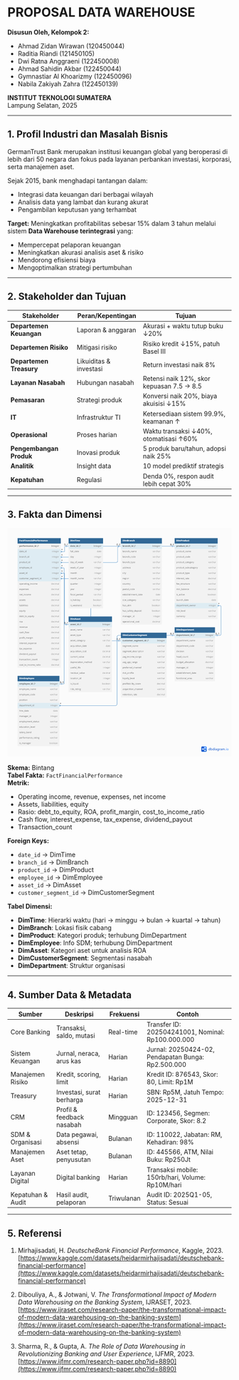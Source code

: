 # PROPOSAL DATA WAREHOUSE

**Disusun Oleh, Kelompok 2:**
- Ahmad Zidan Wirawan (120450044)  
- Raditia Riandi (121450105)  
- Dwi Ratna Anggraeni (122450008)  
- Ahmad Sahidin Akbar (122450044)  
- Gymnastiar Al Khoarizmy (122450096)  
- Nabila Zakiyah Zahra (122450139)  

**INSTITUT TEKNOLOGI SUMATERA**  
Lampung Selatan, 2025  

---

## 1. Profil Industri dan Masalah Bisnis

GermanTrust Bank merupakan institusi keuangan global yang beroperasi di lebih dari 50 negara dan fokus pada layanan perbankan investasi, korporasi, serta manajemen aset.

Sejak 2015, bank menghadapi tantangan dalam:
- Integrasi data keuangan dari berbagai wilayah
- Analisis data yang lambat dan kurang akurat
- Pengambilan keputusan yang terhambat

**Target:**
Meningkatkan profitabilitas sebesar 15% dalam 3 tahun melalui sistem **Data Warehouse terintegrasi** yang:
- Mempercepat pelaporan keuangan
- Meningkatkan akurasi analisis aset & risiko
- Mendorong efisiensi biaya
- Mengoptimalkan strategi pertumbuhan

---

## 2. Stakeholder dan Tujuan

| Stakeholder | Peran/Kepentingan | Tujuan |
|-------------|-------------------|--------|
| **Departemen Keuangan** | Laporan & anggaran | Akurasi + waktu tutup buku ↓20% |
| **Departemen Risiko** | Mitigasi risiko | Risiko kredit ↓15%, patuh Basel III |
| **Departemen Treasury** | Likuiditas & investasi | Return investasi naik 8% |
| **Layanan Nasabah** | Hubungan nasabah | Retensi naik 12%, skor kepuasan 7.5 → 8.5 |
| **Pemasaran** | Strategi produk | Konversi naik 20%, biaya akuisisi ↓15% |
| **IT** | Infrastruktur TI | Ketersediaan sistem 99.9%, keamanan ↑ |
| **Operasional** | Proses harian | Waktu transaksi ↓40%, otomatisasi ↑60% |
| **Pengembangan Produk** | Inovasi produk | 5 produk baru/tahun, adopsi naik 25% |
| **Analitik** | Insight data | 10 model prediktif strategis |
| **Kepatuhan** | Regulasi | Denda 0%, respon audit lebih cepat 30% |

---

## 3. Fakta dan Dimensi
<img src="Gambar/Tabel Fakta Dan Dimensi.png" alt="description of image">


**Skema:** Bintang  
**Tabel Fakta:** `FactFinancialPerformance`  
**Metrik:**
- Operating income, revenue, expenses, net income
- Assets, liabilities, equity
- Rasio: debt_to_equity, ROA, profit_margin, cost_to_income_ratio
- Cash flow, interest_expense, tax_expense, dividend_payout
- Transaction_count

**Foreign Keys:**
- `date_id` → DimTime  
- `branch_id` → DimBranch  
- `product_id` → DimProduct  
- `employee_id` → DimEmployee  
- `asset_id` → DimAsset  
- `customer_segment_id` → DimCustomerSegment  

**Tabel Dimensi:**
- **DimTime**: Hierarki waktu (hari → minggu → bulan → kuartal → tahun)
- **DimBranch**: Lokasi fisik cabang
- **DimProduct**: Kategori produk; terhubung DimDepartment
- **DimEmployee**: Info SDM; terhubung DimDepartment
- **DimAsset**: Kategori aset untuk analisis ROA
- **DimCustomerSegment**: Segmentasi nasabah
- **DimDepartment**: Struktur organisasi

---

## 4. Sumber Data & Metadata

| Sumber | Deskripsi | Frekuensi | Contoh |
|--------|-----------|-----------|--------|
| Core Banking | Transaksi, saldo, mutasi | Real-time | Transfer ID: 202504241001, Nominal: Rp100.000.000 |
| Sistem Keuangan | Jurnal, neraca, arus kas | Harian | Jurnal: 20250424-02, Pendapatan Bunga: Rp2.500.000 |
| Manajemen Risiko | Kredit, scoring, limit | Harian | Kredit ID: 876543, Skor: 80, Limit: Rp1M |
| Treasury | Investasi, surat berharga | Harian | SBN: Rp5M, Jatuh Tempo: 2025-12-31 |
| CRM | Profil & feedback nasabah | Mingguan | ID: 123456, Segmen: Corporate, Skor: 8.2 |
| SDM & Organisasi | Data pegawai, absensi | Bulanan | ID: 110022, Jabatan: RM, Kehadiran: 98% |
| Manajemen Aset | Aset tetap, penyusutan | Bulanan | ID: 445566, ATM, Nilai Buku: Rp250Jt |
| Layanan Digital | Digital banking | Harian | Transaksi mobile: 150rb/hari, Volume: Rp10M/hari |
| Kepatuhan & Audit | Hasil audit, pelaporan | Triwulanan | Audit ID: 2025Q1-05, Status: Sesuai |

---

## 5. Referensi

1. Mirhajisadati, H. *DeutscheBank Financial Performance*, Kaggle, 2023.  
   [https://www.kaggle.com/datasets/heidarmirhajisadati/deutschebank-financial-performance](https://www.kaggle.com/datasets/heidarmirhajisadati/deutschebank-financial-performance)

2. Dibouliya, A., & Jotwani, V. *The Transformational Impact of Modern Data Warehousing on the Banking System*, IJRASET, 2023.  
   [https://www.ijraset.com/research-paper/the-transformational-impact-of-modern-data-warehousing-on-the-banking-system](https://www.ijraset.com/research-paper/the-transformational-impact-of-modern-data-warehousing-on-the-banking-system)

3. Sharma, R., & Gupta, A. *The Role of Data Warehousing in Revolutionizing Banking and User Experience*, IJFMR, 2023.  
   [https://www.ijfmr.com/research-paper.php?id=8890](https://www.ijfmr.com/research-paper.php?id=8890)
